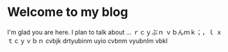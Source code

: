# Welcome to my blog

I'm glad you are here. I plan to talk about ...
ｒｃｙぶｎ
ｖｂんｍｋ；，ｌ
ｘｔｃｙｖｂｎ
  cvbjk
  drtyubinm
  uyio 
cvbnm
vyubnlm
vbkl
